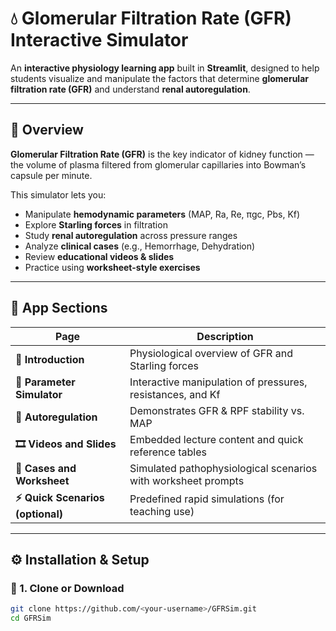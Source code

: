 # 💧 Glomerular Filtration Rate (GFR) Interactive Simulator

An **interactive physiology learning app** built in **Streamlit**, designed to help students visualize and manipulate the factors that determine **glomerular filtration rate (GFR)** and understand **renal autoregulation**.

---

## 🧠 Overview

**Glomerular Filtration Rate (GFR)** is the key indicator of kidney function — the volume of plasma filtered from glomerular capillaries into Bowman’s capsule per minute.

This simulator lets you:
- Manipulate **hemodynamic parameters** (MAP, Ra, Re, πgc, Pbs, Kf)
- Explore **Starling forces** in filtration
- Study **renal autoregulation** across pressure ranges
- Analyze **clinical cases** (e.g., Hemorrhage, Dehydration)
- Review **educational videos & slides**
- Practice using **worksheet-style exercises**

---

## 🧩 App Sections

| Page | Description |
|------|--------------|
| **📘 Introduction** | Physiological overview of GFR and Starling forces |
| **🧮 Parameter Simulator** | Interactive manipulation of pressures, resistances, and Kf |
| **🧠 Autoregulation** | Demonstrates GFR & RPF stability vs. MAP |
| **🎞️ Videos and Slides** | Embedded lecture content and quick reference tables |
| **📝 Cases and Worksheet** | Simulated pathophysiological scenarios with worksheet prompts |
| **⚡ Quick Scenarios (optional)** | Predefined rapid simulations (for teaching use) |

---

## ⚙️ Installation & Setup

### 🔹 1. Clone or Download
```bash
git clone https://github.com/<your-username>/GFRSim.git
cd GFRSim

